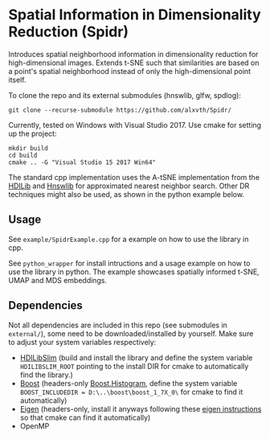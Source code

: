 # Spatial Information in Dimensionality Reduction (Spidr)

Introduces spatial neighborhood information in dimensionality reduction for high-dimensional images. 
Extends t-SNE such that similarities are based on a point's spatial neighborhood instead of only the high-dimensional point itself.

To clone the repo and its external submodules (hnswlib, glfw, spdlog):

```git clone --recurse-submodule https://github.com/alxvth/Spidr/```

Currently, tested on Windows with Visual Studio 2017. Use cmake for setting up the project:
```
mkdir build
cd build
cmake .. -G "Visual Studio 15 2017 Win64"
```

The standard cpp implementation uses the A-tSNE implementation from the [HDILib](https://github.com/biovault/HDILib) and [Hnswlib](https://github.com/nmslib/hnswlib) for approximated nearest neighbor search. Other DR techniques might also be used, as shown in the python example below.

## Usage

See `example/SpidrExample.cpp` for a example on how to use the library in cpp.

See `python_wrapper` for install intructions and a usage example on how to use the library in python. The example showcases spatially informed t-SNE, UMAP and MDS embeddings.

## Dependencies
Not all dependencies are included in this repo (see submodules in `external/`), some need to be downloaded/installed by yourself. 
Make sure to adjust your system variables respectively:
- [HDILibSlim](https://github.com/alxvth/HDILib-slim) (build and install the library and define the system variable `HDILIBSLIM_ROOT` pointing to the install DIR for cmake to automatically find the library.)
- [Boost](https://www.boost.org/) (headers-only [Boost.Histogram](https://www.boost.org/doc/libs/1_73_0/libs/histogram/doc/html/index.html), define the system variable `BOOST_INCLUDEDIR = D:\..\boost\boost_1_7X_0\` for cmake to find it automatically)
- [Eigen](http://eigen.tuxfamily.org/index.php?title=Main_Page) (headers-only, install it anyways following these [eigen instructions](https://gitlab.com/libeigen/eigen/-/blob/master/INSTALL) so that cmake can find it automatically)
- OpenMP
